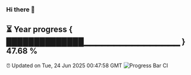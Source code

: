 ### Hi there 👋
⏳ Year progress { ██████████████▁▁▁▁▁▁▁▁▁▁▁▁▁▁▁▁ } 47.68 %
---
⏰ Updated on Tue, 24 Jun 2025 00:47:58 GMT
![Progress Bar CI](https://github.com/Moyi321/Moyi321/workflows/Progress%20Bar%20CI/badge.svg)

